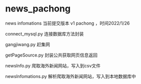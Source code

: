 # news_pachong
news infomations 
当前提交版本 v1 pachong ，时间2022/1/26

connect_mysql.py 连接数据库方法封装

gangjiwang.py 赶集网

getPageSource.py 封装公共获取网页信息返回

newsInfo.py 爬取海外新闻网站，写入到csv文件

newsInfomations.py 解析爬取海外新闻网站，写入到本地数据库中

